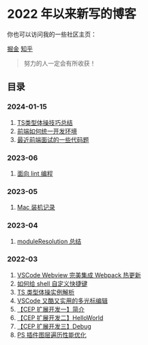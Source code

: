 # 2022 年以来新写的博客

你也可以访问我的一些社区主页：

[掘金](https://juejin.cn/user/2664871915684493/posts)
[知乎](https://www.zhihu.com/people/yu-teng-jing/posts)

> 努力的人一定会有所收获！

## 目录

### 2024-01-15

1. [TS类型体操技巧总结](https://github.com/tjx666/blog/blob/main/src/TS类型体操技巧总结.md)
2. [前端如何统一开发环境](https://github.com/tjx666/blog/blob/main/src/前端如何统一开发环境.md)
3. [最近前端面试的一些代码题](https://github.com/tjx666/blog/blob/main/src/最近前端面试的一些代码题.md)

### 2023-06

1. [面向 lint 编程](https://github.com/tjx666/blog/blob/main/src/%E9%9D%A2%E5%90%91%20lint%20%E7%BC%96%E7%A8%8B.md)

### 2023-05

1. [Mac 装机记录](https://github.com/tjx666/blog/blob/main/src/Mac%20%E8%A3%85%E6%9C%BA%E8%AE%B0%E5%BD%95.md)

### 2023-04

1. [moduleResolution 总结](https://github.com/tjx666/blog/blob/main/src/moduleResolution%E6%80%BB%E7%BB%93.md)

### 2022-03

1. [VSCode Webview 完美集成 Webpack 热更新](https://github.com/tjx666/blog/blob/main/src/VSCodeWebview%E5%AE%8C%E7%BE%8E%E9%9B%86%E6%88%90Webpack%E7%83%AD%E6%9B%B4%E6%96%B0.md)
2. [如何给 shell 自定义快捷键](https://github.com/tjx666/blog/blob/main/src/%E5%A6%82%E4%BD%95%E7%BB%99shell%E8%87%AA%E5%AE%9A%E4%B9%89%E5%BF%AB%E6%8D%B7%E9%94%AE.md)
3. [TS 类型体操实例解析](https://github.com/tjx666/blog/blob/main/src/TS%20%E7%B1%BB%E5%9E%8B%E4%BD%93%E6%93%8D%E5%AE%9E%E4%BE%8B%E8%A7%A3%E6%9E%90.md)
4. [VSCode 又酷又实用的多光标编辑](https://github.com/tjx666/blog/blob/main/src/VSCode%E5%8F%88%E9%85%B7%E5%8F%88%E5%AE%9E%E7%94%A8%E7%9A%84%E5%A4%9A%E5%85%89%E6%A0%87%E7%BC%96%E8%BE%91.md)
5. [【CEP 扩展开发一】简介](https://github.com/tjx666/blog/blob/main/src/%E3%80%90CEP%20%E6%89%A9%E5%B1%95%E5%BC%80%E5%8F%91%E4%B8%80%E3%80%91%E7%AE%80%E4%BB%8B.md)
6. [【CEP 扩展开发二】HelloWorld](https://github.com/tjx666/blog/blob/main/src/%E3%80%90CEP%20%E6%89%A9%E5%B1%95%E5%BC%80%E5%8F%91%E4%BA%8C%E3%80%91HelloWorld.md)
7. [【CEP 扩展开发三】Debug](https://github.com/tjx666/blog/blob/main/src/%E3%80%90CEP%20%E6%89%A9%E5%B1%95%E5%BC%80%E5%8F%91%E4%B8%89%E3%80%91Debug.md)
8. [PS 插件图层遍历性能优化](https://github.com/tjx666/blog/blob/main/src/PS%E6%8F%92%E4%BB%B6%E5%9B%BE%E5%B1%82%E9%81%8D%E5%8E%86%E6%80%A7%E8%83%BD%E4%BC%98%E5%8C%96.md)
